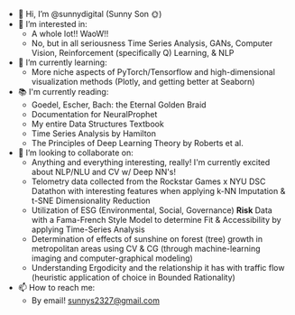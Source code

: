 - 👋 Hi, I’m @sunnydigital (Sunny Son 🌞)
- 👀 I’m interested in:
    - A whole lot!! WaoW!!
    - No, but in all seriousness Time Series Analysis, GANs, Computer Vision, Reinforcement (specifically Q) Learning, & NLP
- 🌱 I’m currently learning:
    - More niche aspects of PyTorch/Tensorflow and high-dimensional visualization methods (Plotly, and getting better at Seaborn)
- 📚 I'm currently reading:
    - Goedel, Escher, Bach: the Eternal Golden Braid
    - Documentation for NeuralProphet
    - My entire Data Structures Textbook
    - Time Series Analysis by Hamilton
    - The Principles of Deep Learning Theory by Roberts et al.
- 💞️ I’m looking to collaborate on:
    - Anything and everything interesting, really! I'm currently excited about NLP/NLU and CV w/ Deep NN's!
    - Telometry data collected from the Rockstar Games x NYU DSC Datathon with interesting features when applying k-NN Imputation & t-SNE Dimensionality Reduction
    - Utilization of ESG (Environmental, Social, Governance) **Risk** Data with a Fama-French Style Model to determine Fit & Accessibility by applying Time-Series Analysis
    - Determination of effects of sunshine on forest (tree) growth in metropolitan areas using CV & CG (through machine-learning imaging and computer-graphical modeling)
    - Understanding Ergodicity and the relationship it has with traffic flow (heuristic application of choice in Bounded Rationality)
- 📫 How to reach me:
    - By email! sunnys2327@gmail.com

<!---
sunnydigital/sunnydigital is a ✨ special ✨ repository because its `README.md` (this file) appears on your GitHub profile.
You can click the Preview link to take a look at your changes.
--->
